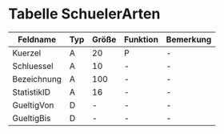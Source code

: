 # Tabelle SchuelerArten



| Feldname    | Typ | Größe | Funktion | Bemerkung |
|-------------|-----|-------|----------|-----------|
| Kuerzel     | A   | 20    | P        | -         |
| Schluessel  | A   | 10    | -        | -         |
| Bezeichnung | A   | 100   | -        | -         |
| StatistikID | A   | 16    | -        | -         |
| GueltigVon  | D   | -     | -        | -         |
| GueltigBis  | D   | -     | -        | -         |

